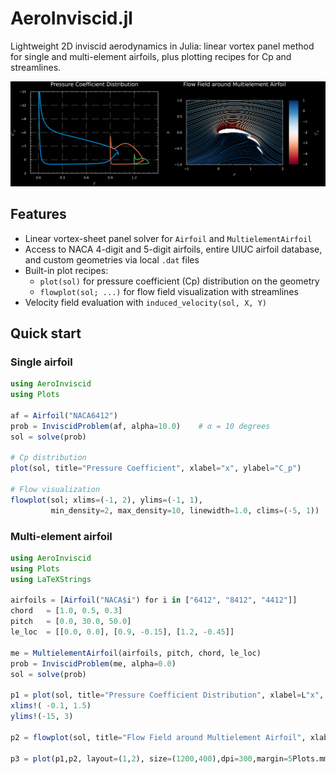 # AeroInviscid.jl

Lightweight 2D inviscid aerodynamics in Julia: linear vortex panel method for single and multi-element airfoils, plus plotting recipes for Cp and streamlines.

<p align="center">
  <img src="assets/multielement_airfoil_solution.png" width="=600">
</p>

## Features

- Linear vortex-sheet panel solver for `Airfoil` and `MultielementAirfoil`
- Access to NACA 4-digit and 5-digit airfoils, entire UIUC airfoil database, and custom geometries via local `.dat` files
- Built-in plot recipes:
	- `plot(sol)` for pressure coefficient (Cp) distribution on the geometry
	- `flowplot(sol; ...)` for flow field visualization with streamlines
- Velocity field evaluation with `induced_velocity(sol, X, Y)`

## Quick start

### Single airfoil

```julia
using AeroInviscid
using Plots

af = Airfoil("NACA6412")
prob = InviscidProblem(af, alpha=10.0)    # α = 10 degrees
sol = solve(prob)

# Cp distribution
plot(sol, title="Pressure Coefficient", xlabel="x", ylabel="C_p")

# Flow visualization
flowplot(sol; xlims=(-1, 2), ylims=(-1, 1), 
         min_density=2, max_density=10, linewidth=1.0, clims=(-5, 1))
```

### Multi-element airfoil

```julia
using AeroInviscid
using Plots
using LaTeXStrings

airfoils = [Airfoil("NACA$i") for i in ["6412", "8412", "4412"]]
chord   = [1.0, 0.5, 0.3]
pitch   = [0.0, 30.0, 50.0]
le_loc  = [[0.0, 0.0], [0.9, -0.15], [1.2, -0.45]]

me = MultielementAirfoil(airfoils, pitch, chord, le_loc)
prob = InviscidProblem(me, alpha=0.0)
sol = solve(prob)

p1 = plot(sol, title="Pressure Coefficient Distribution", xlabel=L"x", ylabel=L"C_p",frame=:box)
xlims!( -0.1, 1.5)
ylims!(-15, 3)

p2 = flowplot(sol, title="Flow Field around Multielement Airfoil", xlabel=L"x", ylabel=L"y")

p3 = plot(p1,p2, layout=(1,2), size=(1200,400),dpi=300,margin=5Plots.mm)

```

